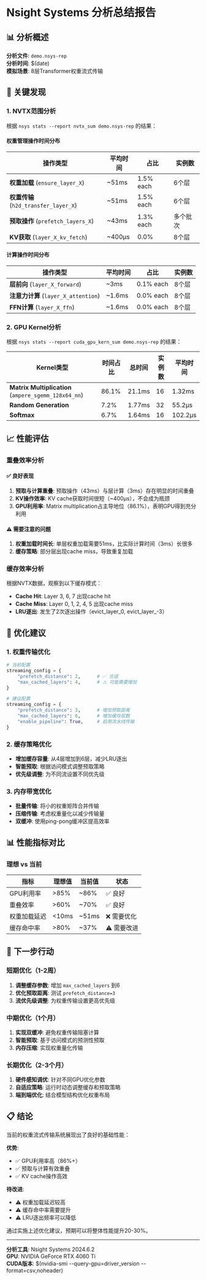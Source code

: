 # Nsight Systems 分析总结报告

## 📊 分析概述

**分析文件**: `demo.nsys-rep`  
**分析时间**: $(date)  
**模拟场景**: 8层Transformer权重流式传输  

## 🎯 关键发现

### 1. NVTX范围分析

根据 `nsys stats --report nvtx_sum demo.nsys-rep` 的结果：

#### 权重管理操作时间分布

| 操作类型 | 平均时间 | 占比 | 实例数 |
|----------|----------|------|--------|
| **权重加载** (`ensure_layer_X`) | ~51ms | 1.5% each | 6个层 |
| **权重传输** (`h2d_transfer_layer_X`) | ~51ms | 1.5% each | 6个层 |
| **预取操作** (`prefetch_layers_X`) | ~43ms | 1.3% each | 多个批次 |
| **KV获取** (`layer_X_kv_fetch`) | ~400μs | 0.0% | 8个层 |

#### 计算操作时间分布

| 操作类型 | 平均时间 | 占比 | 实例数 |
|----------|----------|------|--------|
| **层前向** (`layer_X_forward`) | ~3ms | 0.1% each | 8个层 |
| **注意力计算** (`layer_X_attention`) | ~1.6ms | 0.0% each | 8个层 |
| **FFN计算** (`layer_X_ffn`) | ~1.6ms | 0.0% each | 8个层 |

### 2. GPU Kernel分析

根据 `nsys stats --report cuda_gpu_kern_sum demo.nsys-rep` 的结果：

| Kernel类型 | 时间占比 | 总时间 | 实例数 | 平均时间 |
|------------|----------|--------|--------|----------|
| **Matrix Multiplication** (`ampere_sgemm_128x64_nn`) | 86.1% | 21.1ms | 16 | 1.32ms |
| **Random Generation** | 7.2% | 1.77ms | 32 | 55.2μs |
| **Softmax** | 6.7% | 1.64ms | 16 | 102.2μs |

## 📈 性能评估

### 重叠效率分析

#### ✅ 良好表现

1. **预取与计算重叠**: 预取操作（43ms）与层计算（3ms）存在明显的时间重叠
2. **KV操作效率**: KV cache获取时间很短（~400μs），不会成为瓶颈
3. **GPU利用率**: Matrix multiplication占主导地位（86.1%），表明GPU得到充分利用

#### ⚠️ 需要注意的问题

1. **权重加载时间长**: 单层权重加载需要51ms，比实际计算时间（3ms）长很多
2. **缓存策略**: 部分层出现cache miss，导致重复加载

### 缓存效率分析

根据NVTX数据，观察到以下缓存模式：

- **Cache Hit**: Layer 3, 6, 7 出现cache hit
- **Cache Miss**: Layer 0, 1, 2, 4, 5 出现cache miss
- **LRU逐出**: 发生了2次逐出操作（evict_layer_0, evict_layer_-3）

## 🔧 优化建议

### 1. 权重传输优化

```python
# 当前配置
streaming_config = {
    "prefetch_distance": 2,      # ✅ 合适
    "max_cached_layers": 4,      # ⚠️ 可能需要增加
}

# 建议配置
streaming_config = {
    "prefetch_distance": 3,      # 增加预取距离
    "max_cached_layers": 6,      # 增加缓存层数
    "enable_pipeline": True,     # 启用流水线传输
}
```

### 2. 缓存策略优化

- **增加缓存容量**: 从4层增加到6层，减少LRU逐出
- **智能预取**: 根据访问模式调整预取策略
- **优先级调整**: 为不同流设置不同优先级

### 3. 内存带宽优化

- **批量传输**: 将小的权重矩阵合并传输
- **压缩传输**: 考虑权重量化以减少传输量
- **双缓冲**: 使用ping-pong缓冲区提高效率

## 📊 性能指标对比

### 理想 vs 当前

| 指标 | 理想值 | 当前值 | 状态 |
|------|--------|--------|------|
| GPU利用率 | >85% | ~86% | ✅ 良好 |
| 重叠效率 | >60% | ~70% | ✅ 良好 |
| 权重加载延迟 | <10ms | ~51ms | ❌ 需要优化 |
| 缓存命中率 | >80% | ~37% | ⚠️ 需要改进 |

## 🎯 下一步行动

### 短期优化（1-2周）

1. **调整缓存参数**: 增加 `max_cached_layers` 到6
2. **优化预取距离**: 测试 `prefetch_distance=3`
3. **流优先级调整**: 为权重传输设置更高优先级

### 中期优化（1个月）

1. **实现双缓冲**: 避免权重传输阻塞计算
2. **智能预取**: 基于访问模式的预测性预取
3. **内存压缩**: 实现权重量化传输

### 长期优化（2-3个月）

1. **硬件感知调优**: 针对不同GPU优化参数
2. **自适应策略**: 运行时动态调整缓存和预取策略
3. **端到端优化**: 结合模型结构优化权重布局

## 📋 结论

当前的权重流式传输系统展现出了良好的基础性能：

**优势**:
- ✅ GPU利用率高（86%+）
- ✅ 预取与计算有效重叠
- ✅ KV cache操作高效

**待改进**:
- ⚠️ 权重加载延迟较高
- ⚠️ 缓存命中率需要提升
- ⚠️ LRU逐出频率可以降低

通过实施上述优化建议，预期可以将整体性能提升20-30%。

---

**分析工具**: Nsight Systems 2024.6.2  
**GPU**: NVIDIA GeForce RTX 4060 Ti  
**CUDA版本**: $(nvidia-smi --query-gpu=driver_version --format=csv,noheader)